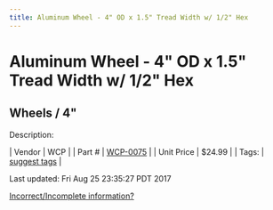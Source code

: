 ```yaml
---
title: Aluminum Wheel - 4" OD x 1.5" Tread Width w/ 1/2" Hex
---
```


# Aluminum Wheel - 4" OD x 1.5" Tread Width w/ 1/2" Hex
## Wheels / 4"
Description: 	 

| Vendor | WCP | 
| Part # | [WCP-0075](http://www.wcproducts.net/WCP-0075) | 
| Unit Price | $24.99 | 
| Tags: | [suggest tags](https://docs.google.com/forms/d/e/1FAIpQLSeWyY8v3RgOty-MyWmh9U0iivNYN_molChYyS-0U-o-kOAv_g/viewform) | 

Last updated: Fri Aug 25 23:35:27 PDT 2017

 [Incorrect/Incomplete information?](https://docs.google.com/forms/d/e/1FAIpQLSeWyY8v3RgOty-MyWmh9U0iivNYN_molChYyS-0U-o-kOAv_g/viewform)